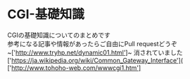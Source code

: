 # CGI-基礎知識
CGIの基礎知識についてのまとめです<br>
参考になる記事や情報があったらご自由にPull requestどうぞ<br>
~['http://www.tryhp.net/dynamic01.html']~ 消されていました<br>
['https://ja.wikipedia.org/wiki/Common_Gateway_Interface'](<br>
['http://www.tohoho-web.com/wwwcgi1.htm']
